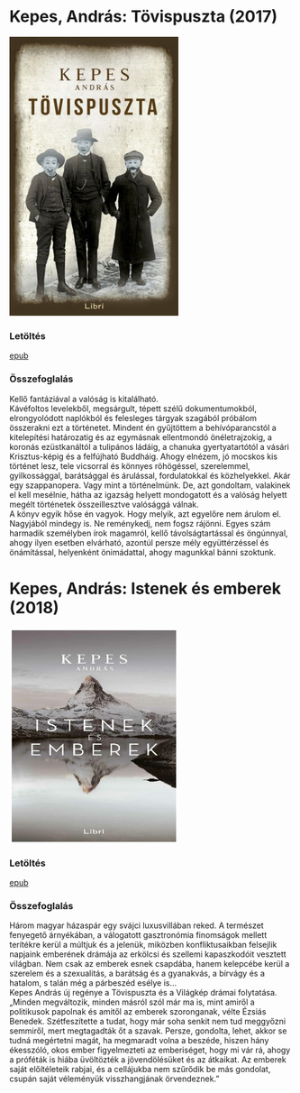# <a name="id_109">Kepes, András: Tövispuszta (2017)</a>
<img src="https://github.com/BercziSandor/calibre_lib/raw/main/Kepes%2C%20Andras/Tovispuszta%20%28109%29/cover.jpg" alt="cover" width="300"/>

### Letöltés
[epub](https://github.com/BercziSandor/calibre_lib/raw/main/Kepes%2C%20Andras/Tovispuszta%20%28109%29/Tovispuszta%20-%20Kepes%2C%20Andras.epub)

### Összefoglalás
<div>
<p>Kellő ​fantáziával a valóság is kitalálható.<br>Kávéfoltos levelekből, megsárgult, tépett szélű dokumentumokból, elrongyolódott naplókból és felesleges tárgyak szagából próbálom összerakni ezt a történetet. Mindent én gyűjtöttem a behívóparancstól a kitelepítési határozatig és az egymásnak ellentmondó önéletrajzokig, a koronás ezüstkanáltól a tulipános ládáig, a chanuka gyertyatartótól a vásári Krisztus-képig és a felfújható Buddháig. Ahogy elnézem, jó mocskos kis történet lesz, tele vicsorral és könnyes röhögéssel, szerelemmel, gyilkossággal, barátsággal és árulással, fordulatokkal és közhelyekkel. Akár egy szappanopera. Vagy mint a történelmünk. De, azt gondoltam, valakinek el kell mesélnie, hátha az igazság helyett mondogatott és a valóság helyett megélt történetek összeillesztve valósággá válnak.<br>A könyv egyik hőse én vagyok. Hogy melyik, azt egyelőre nem árulom el. Nagyjából mindegy is. Ne reménykedj, nem fogsz rájönni. Egyes szám harmadik személyben írok magamról, kellő távolságtartással és öngúnnyal, ahogy ilyen esetben elvárható, azontúl persze mély együttérzéssel és önámítással, helyenként önimádattal, ahogy magunkkal bánni szoktunk.</p></div>

# <a name="id_1232">Kepes, András: Istenek és emberek (2018)</a>
<img src="https://github.com/BercziSandor/calibre_lib/raw/main/Kepes%2C%20Andras/Istenek%20es%20emberek%20%281232%29/cover.jpg" alt="cover" width="300"/>

### Letöltés
[epub](https://github.com/BercziSandor/calibre_lib/raw/main/Kepes%2C%20Andras/Istenek%20es%20emberek%20%281232%29/Istenek%20es%20emberek%20-%20Kepes%2C%20Andras.epub)

### Összefoglalás
<div>
<p>Három ​magyar házaspár egy svájci luxusvillában reked. A természet fenyegető árnyékában, a válogatott gasztronómia finomságok mellett terítékre kerül a múltjuk és a jelenük, miközben konfliktusaikban felsejlik napjaink emberének drámája az erkölcsi és szellemi kapaszkodóit vesztett világban. Nem csak az emberek esnek csapdába, hanem kelepcébe kerül a szerelem és a szexualitás, a barátság és a gyanakvás, a bírvágy és a hatalom, s talán még a párbeszéd esélye is…<br>Kepes András új regénye a Tövispuszta és a Világkép drámai folytatása.<br>„Minden megváltozik, minden másról szól már ma is, mint amiről a politikusok papolnak és amitől az emberek szoronganak, vélte Ézsiás Benedek. Szétfeszítette a tudat, hogy már soha senkit nem tud meggyőzni semmiről, mert megtagadták őt a szavak. Persze, gondolta, lehet, akkor se tudná megértetni magát, ha megmaradt volna a beszéde, hiszen hány ékesszóló, okos ember figyelmezteti az emberiséget, hogy mi vár rá, ahogy a próféták is hiába üvöltözték a jövendölésüket és az átkaikat. Az emberek saját előítéleteik rabjai, és a cellájukba nem szűrődik be más gondolat, csupán saját véleményük visszhangjának örvendeznek.”</p></div>

